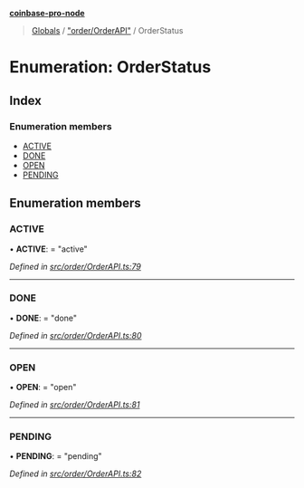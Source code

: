 **[coinbase-pro-node](../README.md)**

> [Globals](../globals.md) / ["order/OrderAPI"](../modules/_order_orderapi_.md) / OrderStatus

# Enumeration: OrderStatus

## Index

### Enumeration members

- [ACTIVE](_order_orderapi_.orderstatus.md#active)
- [DONE](_order_orderapi_.orderstatus.md#done)
- [OPEN](_order_orderapi_.orderstatus.md#open)
- [PENDING](_order_orderapi_.orderstatus.md#pending)

## Enumeration members

### ACTIVE

• **ACTIVE**: = "active"

_Defined in [src/order/OrderAPI.ts:79](https://github.com/bennycode/coinbase-pro-node/blob/e6678df/src/order/OrderAPI.ts#L79)_

---

### DONE

• **DONE**: = "done"

_Defined in [src/order/OrderAPI.ts:80](https://github.com/bennycode/coinbase-pro-node/blob/e6678df/src/order/OrderAPI.ts#L80)_

---

### OPEN

• **OPEN**: = "open"

_Defined in [src/order/OrderAPI.ts:81](https://github.com/bennycode/coinbase-pro-node/blob/e6678df/src/order/OrderAPI.ts#L81)_

---

### PENDING

• **PENDING**: = "pending"

_Defined in [src/order/OrderAPI.ts:82](https://github.com/bennycode/coinbase-pro-node/blob/e6678df/src/order/OrderAPI.ts#L82)_
